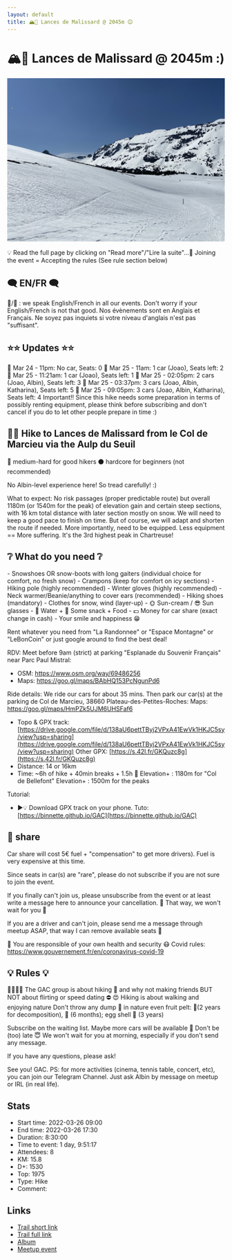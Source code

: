 ```yaml
---
layout: default
title: 🏔️🔴 Lances de Malissard @ 2045m 😊
---
```


# 🏔️🔴 Lances de Malissard @ 2045m :)

![2022-03-26-lances](../img/orig/2022-03-26-lances.jpg)

💡 Read the full page by clicking on "Read more"/"Lire la suite"...💜
Joining the event = Accepting the rules (See rule section below)

##  🗨️ **EN/FR** 🗨️ 
🦅/🐓 : we speak English/French in all our events. Don't worry if your English/French is not that good. Nos évènements sont en Anglais et Français. Ne soyez pas inquiets si votre niveau d'anglais n'est pas "suffisant".

##  ⭐⭐ **Updates** ⭐⭐ 
📅 Mar 24 - 11pm: No car, Seats: 0
📅 Mar 25 - 11am: 1 car (Joao), Seats left: 2
📅 Mar 25 - 11:21am: 1 car (Joao), Seats left: 1
📅 Mar 25 - 02:05pm: 2 cars (Joao, Albin), Seats left: 3
📅 Mar 25 - 03:37pm: 3 cars (Joao, Albin, Katharina), Seats left: 5
📅 Mar 25 - 09:05pm: 3 cars (Joao, Albin, Katharina), Seats left: 4
Important!!
Since this hike needs some preparation in terms of possibly renting equipment, please think before subscribing and don't cancel if you do to let other people prepare in time :)

## 🥾🔴 **Hike to Lances de Malissard from le Col de Marcieu via the Aulp du Seuil**
🔴 medium-hard for good hikers
⚫ hardcore for beginners (not recommended)

No Albin-level experience here! So tread carefully! :)

What to expect:
No risk passages (proper predictable route) but overall 1180m (or 1540m for the peak) of elevation gain and certain steep sections, with 16 km total distance with later section mostly on snow. We will need to keep a good pace to finish on time. But of course, we will adapt and shorten the route if needed. More importantly, need to be equipped. Less equipment == More suffering. It's the 3rd highest peak in Chartreuse!

##  ❔ **What do you need** ❔ 
\- Snowshoes OR snow\-boots with long gaiters \(individual choice for comfort\, no fresh snow\)
\- Crampons \(keep for comfort on icy sections\)
\- Hiking pole \(highly recommended\)
\- Winter gloves \(highly recommended\)
\- Neck warmer/Beanie/anything to cover ears \(recommended\)
\- Hiking shoes \(mandatory\)
\- Clothes for snow\, wind \(layer\-up\)
\- 🌞 Sun\-cream / 😎 Sun glasses
\- 🧃 Water \+ 🍫 Some snack \+ Food
\- 💵 Money for car share \(exact change in cash\)
\- Your smile and happiness 😁

Rent whatever you need from "La Randonnee" or "Espace Montagne" or "LeBonCoin" or just google around to find the best deal!

RDV:
Meet before 9am (strict) at parking "Esplanade du Souvenir Français" near Parc Paul Mistral:

* OSM: https://www.osm.org/way/69486256
* Maps: https://goo.gl/maps/BAbHQ153PcNgunPd6

Ride details:
We ride our cars for about 35 mins. Then park our car(s) at the parking de Col de Marcieu, 38660 Plateau-des-Petites-Roches:
Maps: https://goo.gl/maps/HmPZk5UJM6UHSFaf6

* Topo & GPX track: [https://drive.google.com/file/d/138aU6pettTByj2VPxA41EwVk1HKJC5sy/view?usp=sharing](https://drive.google.com/file/d/138aU6pettTByj2VPxA41EwVk1HKJC5sy/view?usp=sharing)
Other GPX: [https://s.42l.fr/GKQuzc8g](https://s.42l.fr/GKQuzc8g)
* Distance: 14 or 16km
* Time: \~6h of hike + 40min breaks + 1.5h 🚗
Elevation+ : 1180m for "Col de Bellefont"
Elevation+ : 1500m for the peaks

Tutorial:
* ▶💡 Download GPX track on your phone. Tuto: [https://binnette.github.io/GAC](https://binnette.github.io/GAC)

##  🚗 share 
Car share will cost 5€ fuel + "compensation" to get more drivers). Fuel is very expensive at this time.

Since seats in car(s) are "rare", please do not subscribe if you are not sure to join the event.

If you finally can't join us, please unsubscribe from the event or at least write a message here to announce your cancellation. 💜 That way, we won't wait for you 💜

If you are a driver and can't join, please send me a message through meetup ASAP, that way I can remove available seats 🚗

💟 You are responsible of your own health and security
😷 Covid rules: https://www.gouvernement.fr/en/coronavirus-covid-19

##  💡 Rules 💡 
🚶‍♀️🚶‍♂️ The GAC group is about hiking 🥾 and why not making friends BUT NOT about flirting or speed dating ⛔
😍 Hiking is about walking and enjoying nature
Don't throw any dump 🚮 in nature even fruit pelt: 🍌(2 years for decomposition), 🍊 (6 months); egg shell 🥚 (3 years)

Subscribe on the waiting list. Maybe more cars will be available 🚗
Don't be (too) late 😇 We won't wait for you at morning, especially if you don't send any message.

If you have any questions, please ask!

See you! GAC.
PS: for more activities (cinema, tennis table, concert, etc), you can join our Telegram Channel. Just ask Albin by message on meetup or IRL (in real life).

## Stats

- Start time: 2022-03-26 09:00
- End time: 2022-03-26 17:30
- Duration: 8:30:00
- Time to event: 1 day, 9:51:17
- Attendees: 8
- KM: 15.8
- D+: 1530
- Top: 1975
- Type: Hike
- Comment: 

## Links

- [Trail short link](https://s.42l.fr/lQAvQ4Xj)
- [Trail full link]()
- [Album](https://binnette.github.io/GacImg2022/2022-03-26-🏔️🔴-Lances-de-Malissard-2045m.html)
- [Meetup event](https://www.meetup.com/grenoble-adventure-club-english-french/events/284832816/)

